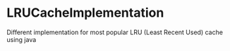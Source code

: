 # LRUCacheImplementation
Different implementation for most popular LRU (Least Recent Used) cache using java

